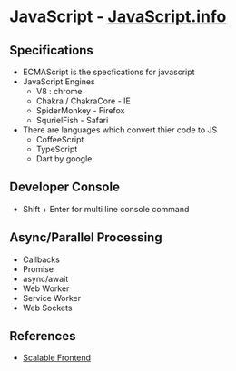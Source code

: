# JavaScript - [JavaScript.info](https://javascript.info/)

## Specifications
  - ECMAScript is the specfications for javascript
  - JavaScript Engines
      - V8 : chrome
      - Chakra / ChakraCore - IE
      - SpiderMonkey - Firefox
      - SqurielFish - Safari
  - There are languages which convert thier code to JS
      - CoffeeScript
      - TypeScript
      - Dart by google
 
 
 ## Developer Console
  - Shift + Enter for multi line console command


## Async/Parallel Processing
 - Callbacks
 - Promise
 - async/await
 - Web Worker
 - Service Worker
 - Web Sockets


## References
 - [Scalable Frontend](https://www.linkedin.com/pulse/intro-scalable-frontend-what-how-write-one-nagendra-prajwal/)
